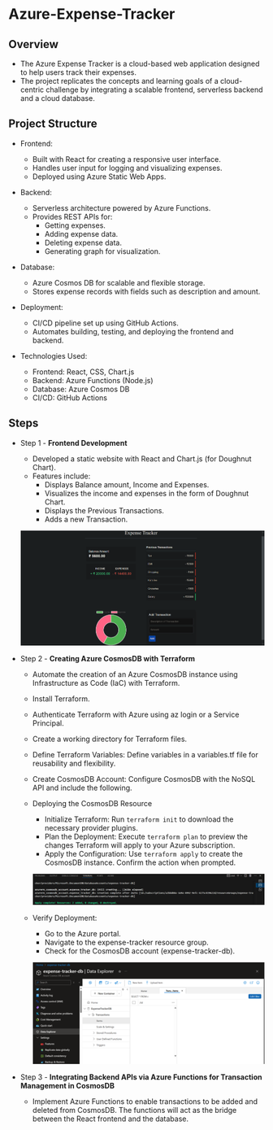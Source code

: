 # Azure-Expense-Tracker

## Overview
- The Azure Expense Tracker is a cloud-based web application designed to help users track their expenses. 
- The project replicates the concepts and learning goals of a cloud-centric challenge by integrating a scalable frontend, serverless backend and a cloud database.

## Project Structure
- Frontend:
    - Built with React for creating a responsive user interface.
    - Handles user input for logging and visualizing expenses.
    - Deployed using Azure Static Web Apps.

- Backend:
    - Serverless architecture powered by Azure Functions.
    - Provides REST APIs for:
        - Getting expenses.
        - Adding expense data.
        - Deleting expense data. 
        - Generating graph for visualization.

- Database:
    - Azure Cosmos DB for scalable and flexible storage.
    - Stores expense records with fields such as description and amount.

- Deployment:
    - CI/CD pipeline set up using GitHub Actions.
    - Automates building, testing, and deploying the frontend and backend.


- Technologies Used:
    - Frontend: React, CSS, Chart.js
    - Backend: Azure Functions (Node.js)
    - Database: Azure Cosmos DB
    - CI/CD: GitHub Actions

## Steps

- Step 1 - **Frontend Development**
    - Developed a static website with React and Chart.js (for Doughnut Chart). 
    - Features include:
        - Displays Balance amount, Income and Expenses.
        - Visualizes the income and expenses in the form of Doughnut Chart. 
        - Displays the Previous Transactions. 
        - Adds a new Transaction. 
    
    ![expense tracker](<./images/website.png>)

- Step 2 - **Creating Azure CosmosDB with Terraform**
    - Automate the creation of an Azure CosmosDB instance using Infrastructure as Code (IaC) with Terraform. 
    - Install Terraform.
    - Authenticate Terraform with Azure using az login or a Service Principal.
    - Create a working directory for Terraform files.
    - Define Terraform Variables: Define variables in a variables.tf file for reusability and flexibility. 
    - Create CosmosDB Account: Configure CosmosDB with the NoSQL API and include the following.
    - Deploying the CosmosDB Resource
        - Initialize Terraform: Run `terraform init` to download the necessary provider plugins.
        - Plan the Deployment: Execute `terraform plan` to preview the changes Terraform will apply to your Azure subscription.        
        - Apply the Configuration: Use `terraform apply` to create the CosmosDB instance. Confirm the action when prompted.

        ![Deployment of Azure CosmosDB with Terraform](<./images/terraform apply.png>)

    - Verify Deployment:
        - Go to the Azure portal.
        - Navigate to the expense-tracker resource group.
        - Check for the CosmosDB account (expense-tracker-db).

        ![After Deployment of CosmosDB on Azure](<./images/cosmosdb creation.png>)

- Step 3 - **Integrating Backend APIs via Azure Functions for Transaction Management in CosmosDB**
    - Implement Azure Functions to enable transactions to be added and deleted from CosmosDB. The functions will act as the bridge between the React frontend and the database.



    


